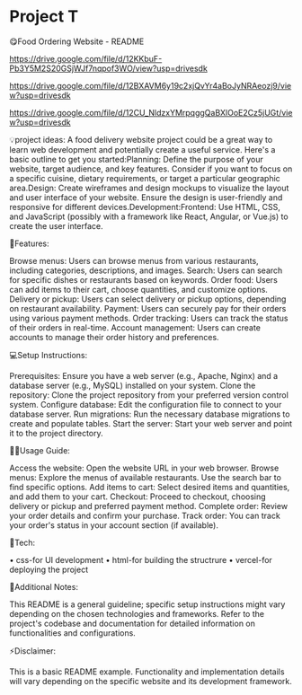 
# Project T
😋Food Ordering Website - README

https://drive.google.com/file/d/12KKbuF-Pb3Y5M2S20GSjWJf7nqpof3WO/view?usp=drivesdk

https://drive.google.com/file/d/12BXAVM6y19c2xjQvYr4aBoJyNRAeozj9/view?usp=drivesdk

https://drive.google.com/file/d/12CU_NldzxYMrpqggQaBXlOoE2Cz5jUGt/view?usp=drivesdk

💡project ideas:
A food delivery website project could be a great way to learn web development and potentially create a useful service. Here's a basic outline to get you started:Planning: Define the purpose of your website, target audience, and key features. Consider if you want to focus on a specific cuisine, dietary requirements, or target a particular geographic area.Design: Create wireframes and design mockups to visualize the layout and user interface of your website. Ensure the design is user-friendly and responsive for different devices.Development:Frontend: Use HTML, CSS, and JavaScript (possibly with a framework like React, Angular, or Vue.js) to create the user interface.

🙌Features:

Browse menus: Users can browse menus from various restaurants, including categories, descriptions, and images.
Search: Users can search for specific dishes or restaurants based on keywords.
Order food: Users can add items to their cart, choose quantities, and customize options.
Delivery or pickup: Users can select delivery or pickup options, depending on restaurant availability.
Payment: Users can securely pay for their orders using various payment methods.
Order tracking: Users can track the status of their orders in real-time.
Account management: Users can create accounts to manage their order history and preferences.

💻Setup Instructions:

Prerequisites: Ensure you have a web server (e.g., Apache, Nginx) and a database server (e.g., MySQL) installed on your system.
Clone the repository: Clone the project repository from your preferred version control system.
Configure database: Edit the configuration file to connect to your database server.
Run migrations: Run the necessary database migrations to create and populate tables.
Start the server: Start your web server and point it to the project directory.

💁‍♀️Usage Guide:

Access the website: Open the website URL in your web browser.
Browse menus: Explore the menus of available restaurants. Use the search bar to find specific options.
Add items to cart: Select desired items and quantities, and add them to your cart.
Checkout: Proceed to checkout, choosing delivery or pickup and preferred payment method.
Complete order: Review your order details and confirm your purchase.
Track order: You can track your order's status in your account section (if available).

🔨Tech:

• css-for UI development
• html-for building the structrure
• vercel-for deploying the project 

🚀Additional Notes:

This README is a general guideline; specific setup instructions might vary depending on the chosen technologies and frameworks.
Refer to the project's codebase and documentation for detailed information on functionalities and configurations.

⚡Disclaimer:

This is a basic README example. Functionality and implementation details will vary depending on the specific website and its development framework.








